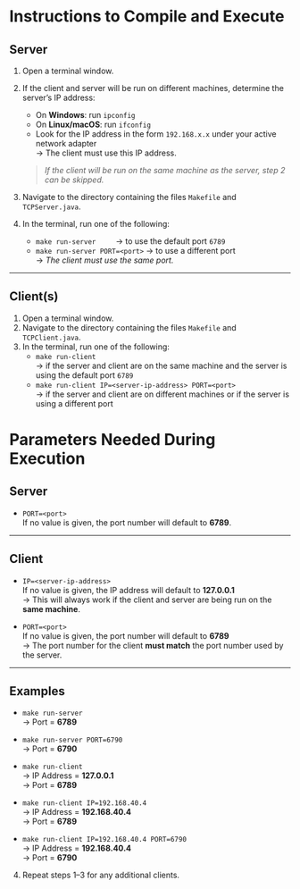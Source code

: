 # Instructions to Compile and Execute

## Server

1. Open a terminal window.  
2. If the client and server will be run on different machines, determine the server’s IP address:
   - On **Windows**: run `ipconfig`
   - On **Linux/macOS**: run `ifconfig`
   - Look for the IP address in the form `192.168.x.x` under your active network adapter  
     → The client must use this IP address.

   > *If the client will be run on the same machine as the server, step 2 can be skipped.*

3. Navigate to the directory containing the files `Makefile` and `TCPServer.java`.  
4. In the terminal, run one of the following:
   - `make run-server` &nbsp;&nbsp;&nbsp;&nbsp;&nbsp;&nbsp;&nbsp;&nbsp;→ to use the default port `6789`
   - `make run-server PORT=<port>` → to use a different port  
     → *The client must use the same port.*

---

## Client(s)

1. Open a terminal window.  
2. Navigate to the directory containing the files `Makefile` and `TCPClient.java`.  
3. In the terminal, run one of the following:
   - `make run-client`  
     → if the server and client are on the same machine and the server is using the default port `6789`
   - `make run-client IP=<server-ip-address> PORT=<port>`  
     → if the server and client are on different machines or if the server is using a different port


# Parameters Needed During Execution

## Server

- `PORT=<port>`  
  If no value is given, the port number will default to **6789**.

---

## Client

- `IP=<server-ip-address>`  
  If no value is given, the IP address will default to **127.0.0.1**  
  → This will always work if the client and server are being run on the **same machine**.

- `PORT=<port>`  
  If no value is given, the port number will default to **6789**  
  → The port number for the client **must match** the port number used by the server.

---

## Examples

- `make run-server`  
  → Port = **6789**

- `make run-server PORT=6790`  
  → Port = **6790**

- `make run-client`  
  → IP Address = **127.0.0.1**  
  → Port = **6789**

- `make run-client IP=192.168.40.4`  
  → IP Address = **192.168.40.4**  
  → Port = **6789**

- `make run-client IP=192.168.40.4 PORT=6790`  
  → IP Address = **192.168.40.4**  
  → Port = **6790**

4. Repeat steps 1–3 for any additional clients.
